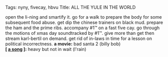 Tags: nyny, fivecay, hbvu
Title: ALL THE YULE IN THE WORLD
  
open the li-ning and smartify it. go for a walk to prepare the body for some subsequent food abuse. get dip the chinese trainers on black mud. prepare the ham and the prime ribs. accompany #1™ on a fast five cay. go through the motions of xmas day soundtracked by #1™. give more than get then stream karl-bertil on demand. get rid of in-laws in time for a lesson on political incorrectness.
**a movie:** bad santa 2 (billy bob)  
**[ [a song](https://astronautico.bandcamp.com/album/lrain) ]:** heavy but not in wait (l'rain)